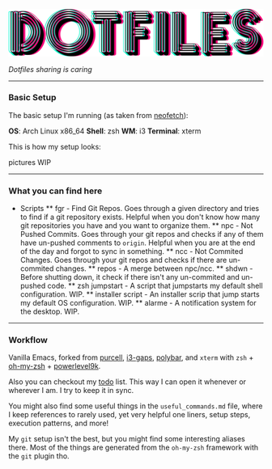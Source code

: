 ![dotfiles](readme/dotfiles.png)

*Dotfiles sharing is caring*

---

### Basic Setup

The basic setup I'm running (as taken from [neofetch](https://github.com/dylanaraps/neofetch)):

**OS**: Arch Linux x86_64
**Shell**: zsh
**WM**: i3
**Terminal**: xterm

This is how my setup looks:

pictures WIP

---

### What you can find here

* Scripts
** fgr - Find Git Repos. Goes through a given directory and tries to find if a git repository exists. Helpful when you don't know how many git repositories you have and you want to organize them.
** npc - Not Pushed Commits. Goes through your git repos and checks if any of them have un-pushed comments to `origin`. Helpful when you are at the end of the day and forgot to sync in something.
** ncc - Not Commited Changes. Goes through your git repos and checks if there are un-commited changes.
** repos - A merge between npc/ncc.
** shdwn - Before shutting down, it check if there isn't any un-commited and un-pushed code.
** zsh jumpstart - A script that jumpstarts my default shell configuration. WIP.
** installer script - An installer scrip that jump starts my default OS configuration. WIP.
** alarme - A notification system for the desktop. WIP.

---

### Workflow

Vanilla Emacs, forked from [purcell](https://github.com/purcell/emacs.d), [i3-gaps](https://github.com/Airblader/i3), [polybar](https://github.com/jaagr/polybar), and `xterm` with `zsh` + [oh-my-zsh](https://github.com/robbyrussell/oh-my-zsh) + [powerlevel9k](https://github.com/bhilburn/powerlevel9k).

Also you can checkout my [todo](http://htmlpreview.github.io/?https://github.com/Anarcroth/dotfiles/blob/master/todo.html) list. This way I can open it whenever or wherever I am. I try to keep it in sync.

You might also find some useful things in the `useful_commands.md` file, where I keep references to rarely used, yet very helpful one liners, setup steps, execution patterns, and more!

My `git` setup isn't the best, but you might find some interesting aliases there. Most of the things are generated from the `oh-my-zsh` framework with the `git` plugin tho.
